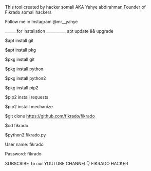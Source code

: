 This tool created by 
hacker somali AKA Yahye abdirahman
Founder of Fikrado somali hackers


Follow me in Instagram @mr__yahye

______for installation __________
apt update && upgrade

$apt install git

$apt install pkg

$pkg install git

$pkg install python

$pkg install python2

$pkg install pip2


$pip2 install requests


$pip2 install mechanize


$git clone https://github.com/fikrado/fikrado

$cd fikrado


$python2 fikrado.py



User name: fikrado

Password: fikrado


SUBSCRIBE To our YOUTUBE CHANNEL👇
FIKRADO HACKER


